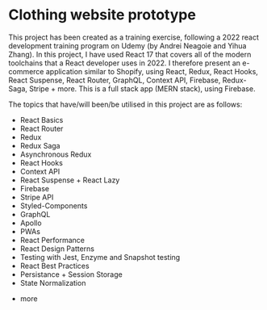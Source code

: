 # Clothing website prototype

This project has been created as a training exercise, following a 2022 react development training program on Udemy (by Andrei Neagoie and Yihua Zhang). In this project, I have used React 17 that covers all of the modern toolchains that a React developer uses in 2022. I therefore present an e-commerce application similar to Shopify, using React, Redux, React Hooks, React Suspense, React Router, GraphQL, Context API, Firebase, Redux-Saga, Stripe + more. This is a full stack app (MERN stack), using Firebase.

The topics that have/will been/be utilised in this project are as follows:

- React Basics
- React Router
- Redux
- Redux Saga
- Asynchronous Redux
- React Hooks
- Context API
- React Suspense + React Lazy
- Firebase
- Stripe API
- Styled-Components
- GraphQL
- Apollo
- PWAs
- React Performance
- React Design Patterns
- Testing with Jest, Enzyme and Snapshot testing
- React Best Practices
- Persistance + Session Storage
- State Normalization
+ more